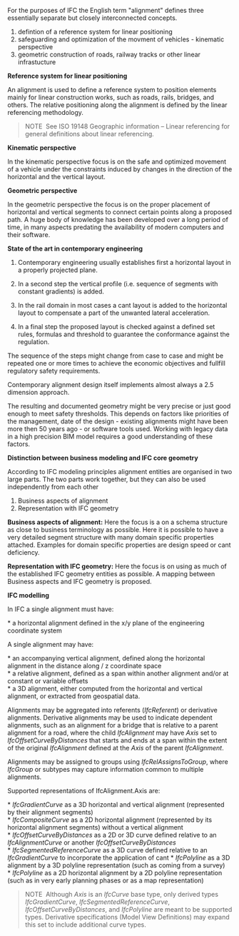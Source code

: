 For the purposes of IFC the English term "alignment" defines three essentially separate but closely interconnected concepts.

1. defintion of a reference system for linear positioning
2. safeguarding and optimization of the movment of vehicles - kinematic perspective
3. geometric construction of roads, railway tracks or other linear infrastucture

**Reference system for linear positioning**

An alignment is used to define a reference system to position elements mainly for linear construction works, such as roads, rails, bridges, and others. The relative positioning along the alignment is defined by the linear referencing methodology.  
  
> NOTE&nbsp; See ISO 19148 Geographic information &ndash; Linear referencing for general definitions about linear referencing.  


**Kinematic perspective**

In the kinematic perspective focus is on the safe and optimized movement of a vehicle under the constraints induced by changes in the direction of the horizontal and the vertical layout.


**Geometric perspective**

In the geometric perspective the focus is on the proper placement of horizontal and vertical segments to connect certain points along a proposed path. A huge body of knowledge has been developed over a long period of time, in many aspects predating the availability of modern computers and their software.



**State of the art in contemporary engineering**

1. Contemporary engineering usually establishes first a horizontal layout in a properly projected plane.

2. In a second step the vertical profile (i.e. sequence of segments with constant gradients) is added.

3. In the rail domain in most cases a cant layout is added to the horizontal layout to compensate a part of the unwanted lateral acceleration.

4. In a final step the proposed layout is checked against a defined set rules, formulas and threshold to guarantee the conformance against the regulation.

The sequence of the steps might change from case to case and might be repeated one or more times to achieve the economic objectives and fullfill regulatory safety requirements. 


Contemporary alignment design itself implements almost always a 2.5 dimension approach. 

The resulting and documented geometry might be very precise or just good enough to meet safety thresholds. This depends on factors like priorities of the management, date of the design - existing alignments might have been more then 50 years ago - or software tools used. Working with legacy data in a high precision BIM model requires a good understanding of these factors.

**Distinction between business modeling and IFC core geometry**

According to IFC modeling principles alignment entities are organised in two large parts. The two parts work together, but they can also be used independently from each other

1. Business aspects of alignment
2. Representation with IFC geometry

**Business aspects of alignment:** Here the focus is a on a schema structure as close to business terminology as possible. Here it is possible to have a very detailed segment structure with many domain specific properties attached. Examples for domain specific properties are design speed or cant deficiency.

**Representation with IFC geometry:** Here the focus is on using as much of the established IFC geometry entities as possible. A mapping between Business aspects and IFC geometry is proposed.

**IFC modelling**
  
In IFC a single alignment must have:  
  
\* a horizontal alignment defined in the x/y plane of the engineering coordinate system  

A single alignment may have: 

\* an accompanying vertical alignment, defined along the horizontal alignment in the distance along / z coordinate space  
\* a relative alignment, defined as a span within another alignment and/or at constant or variable offsets  
\* a 3D alignment, either computed from the horizontal and vertical alignment, or extracted from geospatial data.  
  
Alignments may be aggregated into referents (_IfcReferent_) or derivative alignments. Derivative alignments may be used to indicate dependent alignments, such as an alignment for a bridge that is relative to a parent alignment for a road, where the child _IfcAlignment_ may have _Axis_ set to _IfcOffsetCurveByDistances_ that starts and ends at a span within the extent of the original _IfcAlignment_ defined at the _Axis_ of the parent _IfcAlignment_.  
  
Alignments may be assigned to groups using _IfcRelAssignsToGroup_, where _IfcGroup_ or subtypes may capture information common to multiple alignments.  
  
Supported representations of <span class="self-ref">IfcAlignment</span>.Axis are:  
  
\* _IfcGradientCurve_ as a 3D horizontal and vertical alignment (represented by their alignment segments)  
\* _IfcCompositeCurve_ as a 2D horizontal alignment (represented by its horizontal alignment segments) without a vertical alignment  
\* _IfcOffsetCurveByDistances_ as a 2D or 3D curve defined relative to an _IfcAlignmentCurve_ or another _IfcOffsetCurveByDistances_  
\* _IfcSegmentedReferenceCurve_ as a 3D curve defined relative to an _IfcGradientCurve_ to incorporate the application of cant 
\* _IfcPolyline_ as a 3D alignment by a 3D polyline representation (such as coming from a survey)  
\* _IfcPolyline_ as a 2D horizontal alignment by a 2D polyline representation (such as in very early planning phases or as a map representation)  
  
> NOTE&nbsp; Although _Axis_ is an _IfcCurve_ base type, only derived types _IfcGradientCurve_, _IfcSegmentedReferenceCurve_, _IfcOffsetCurveByDistances_, and _IfcPolyline_ are meant to be supported types. Derivative specifications (Model View Definitions) may expand this set to include additional curve types.
